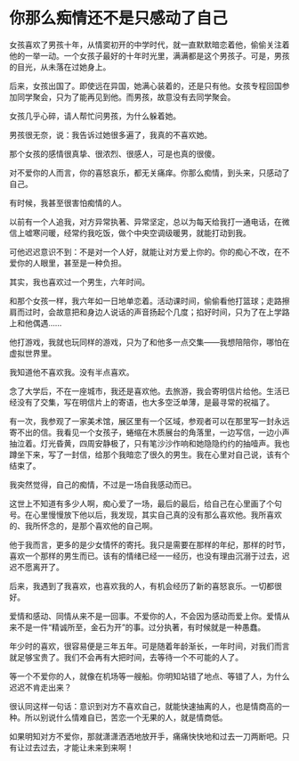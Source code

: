 # 你那么痴情还不是只感动了自己

女孩喜欢了男孩十年，从情窦初开的中学时代，就一直默默暗恋着他，偷偷关注着他的一举一动。一个女孩子最好的十年时光里，满满都是这个男孩子。可是，男孩的目光，从未落在过她身上。 

后来，女孩出国了。即使远在异国，她满心装着的，还是只有他。女孩专程回国参加同学聚会，只为了能再见到他。而男孩，故意没有去同学聚会。 

女孩几乎心碎，请人帮忙问男孩，为什么躲着她。 

男孩很无奈，说：我告诉过她很多遍了，我真的不喜欢她。 

那个女孩的感情很真挚、很浓烈、很感人，可是也真的很傻。 

对不爱你的人而言，你的喜怒哀乐，都无关痛痒。你那么痴情，到头来，只感动了自己。 

有时候，我甚至很害怕痴情的人。 

以前有一个人追我，对方异常执著、异常坚定，总以为每天给我打一通电话，在微信上嘘寒问暖，经常约我吃饭，做个中央空调级暖男，就能打动到我。 

可他迟迟意识不到：不是对一个人好，就能让对方爱上你的。你的痴心不改，在不爱你的人眼里，甚至是一种负担。 

其实，我也喜欢过一个男生，六年时间。 

和那个女孩一样，我六年如一日地单恋着。活动课时间，偷偷看他打篮球；走路擦肩而过时，会故意把和身边人说话的声音扬起个几度；掐好时间，只为了在上学路上和他偶遇…… 

他打游戏，我就也玩同样的游戏，只为了和他多一点交集——我想陪陪你，哪怕在虚拟世界里。 

我知道他不喜欢我。没有半点喜欢。 

念了大学后，不在一座城市，我还是喜欢他。去旅游，我会寄明信片给他。生活已经没有了交集，写在明信片上的寄语，也大多空泛单薄，是最寻常的祝福了。 

有一次，我参观了一家美术馆，展区里有一个区域，参观者可以在那里写一封永远寄不出的信。我看见一个女孩子，蜷缩在木质展台的角落里，一边写信，一边小声抽泣着。灯光昏黄，四周安静极了，只有笔沙沙作响和她隐隐约约的抽噎声。我也蹲坐下来，写了一封信，给那个我暗恋了很久的男生。我在心里对自己说，该有个结束了。 

我突然觉得，自己的痴情，不过是一场自我感动而已。 

这世上不知道有多少人啊，痴心爱了一场，最后的最后，给自己在心里画了个句号。在心里慢慢放下他以后，我发现，其实自己真的没有那么喜欢他。我所喜欢的、我所怀念的，是那个喜欢他的自己啊。 

他于我而言，更多的是少女情怀的寄托。我只是需要在那样的年纪，那样的时节，喜欢一个那样的男生而已。该有的情绪已经一一经历，也没有理由沉溺于过去，迟迟不愿离开了。 

后来，我遇到了我喜欢，也喜欢我的人，有机会经历了新的喜怒哀乐。一切都很好。 

爱情和感动、同情从来不是一回事。不爱你的人，不会因为感动而爱上你。爱情从来不是一件“精诚所至，金石为开”的事。过分执著，有时候就是一种愚蠢。 

年少时的喜欢，很容易便是三年五年。可是随着年龄渐长，一年时间，对我们而言就足够宝贵了。我们不会再有大把时间，去等待一个不可能的人了。 

等一个不爱你的人，就像在机场等一艘船。你明知站错了地点、等错了人，为什么迟迟不肯走出来？ 

很认同这样一句话：意识到对方不喜欢自己，就能快速抽离的人，也是情商高的一种。所以别说什么情难自已，苦恋一个无果的人，就是情商低。 

如果明知对方不爱你，那就潇潇洒洒地放开手，痛痛快快地和过去一刀两断吧。只有让过去过去，才能让未来到来啊！